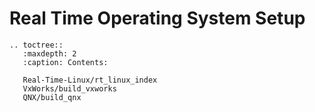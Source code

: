 # Real Time Operating System Setup

```eval_rst
.. toctree::
   :maxdepth: 2
   :caption: Contents:
   
   Real-Time-Linux/rt_linux_index
   VxWorks/build_vxworks
   QNX/build_qnx
```
